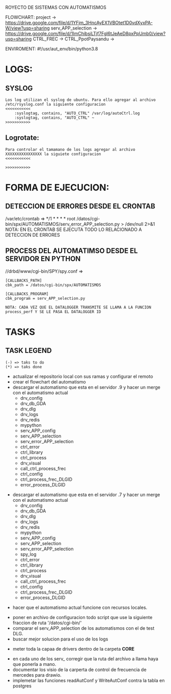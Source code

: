 ROYECTO DE SISTEMAS CON AUTOMATISMOS

FLOWCHART: project 				-> 	https://drive.google.com/file/d/1YFjm_3HncAyEX1VBOtet1D0vdXyxPA-W/view?usp=sharing
		   serv_APP_selection 	-> 	https://drive.google.com/file/d/1ImChibsiLTjf7Fgl6tJeAeD8pxPpUmb0/view?usp=sharing
		   CTRL_FREC			->
		   CTRL_PpotPaysandu	->  



ENVIROMENT: #!/usr/aut_env/bin/python3.8

# LOGS: 
## SYSLOG
	Los log utilizan el syslog de ubuntu. Para ello agregar al archivo /etc/rsyslog.conf la siguiente configuracion
	<<<<<<<<<<<
		:syslogtag, contains, "AUTO_CTRL" /var/log/autoCtrl.log
		:syslogtag, contains, "AUTO_CTRL" ~
	>>>>>>>>>>>

## Logrotate: 
	Para controlar el tamamano de los logs agregar al archivo XXXXXXXXXXXXXXXX la siguiete configuracion
	<<<<<<<<<<<
	
	>>>>>>>>>>>


# FORMA DE EJECUCION:
## DETECCION DE ERRORES DESDE EL CRONTAB
/var/etc/crontab => 
	*/1 * * * * root /datos/cgi-bin/spx/AUTOMATISMOS/serv_error_APP_selection.py > /dev/null 2>&1
	NOTA: EN EL CRONTAB SE EJECUTA TODO LO RELACIONADO A DETECCION DE ERRORES


## PROCESS DEL AUTOMATIMSO DESDE EL SERVIDOR EN PYTHON
//drbd/www/cgi-bin/SPY/spy.conf =>
	
	[CALLBACKS_PATH]
	cbk_path = /datos/cgi-bin/spx/AUTOMATISMOS

	[CALLBACKS_PROGRAM]
	cbk_program = serv_APP_selection.py
	
	NOTA: CADA VEZ QUE EL DATALOGGER TRANSMITE SE LLAMA A LA FUNCION process_perf Y SE LE PASA EL DATALOGGER ID


# TASKS
## TASK LEGEND 
	(-) => taks to do
	(*) => taks done

* actualizar el repositorio local con sus ramas y configurar el remoto
* crear el flowchart del automatismo
* descargar el automatismo que esta en el servidor .9 y hacer un merge con el automatismo actual
	* drv_config
	* drv_db_GDA
	* drv_dlg
	* drv_logs
	* drv_redis
	* mypython
	* serv_APP_config
	* serv_APP_selection
	* serv_error_APP_selection
	* ctrl_error
	* ctrl_library
	* ctrl_process
	* drv_visual
	* call_ctrl_process_frec
	* ctrl_config
	* ctrl_process_frec_DLGID
	* error_process_DLGID
- descargar el automatismo que esta en el servidor .7 y hacer un merge con el automatismo actual
	* drv_config
	* drv_db_GDA
	* drv_dlg
	* drv_logs
	* drv_redis
	* mypython
	* serv_APP_config
	* serv_APP_selection
	* serv_error_APP_selection
	* spy_log
	* ctrl_error
	* ctrl_library
	* ctrl_process
	* drv_visual
	* call_ctrl_process_frec
	* ctrl_config
	* ctrl_process_frec_DLGID
	* error_process_DLGID
* hacer que el automatismo actual funcione con recursos locales.
- poner en archivo de configuracion todo script que use la siguiente fraccion de ruta '/datos/cgi-bin/'
- comparar el serv_APP_selection de los automatismos con el de test DLG.
- buscar mejor solucion para el uso de los logs
* meter toda la capaa de drivers dentro de la carpeta __CORE__
- en cada uno de los serv_ corregir que la ruta del archivo a llama haya que ponerla a mano.
- documentar los visio de la carperta de control de frecuencia de mercedes para drawio.
- implemetar las funciones readAutConf y WriteAutConf contra la tabla en postgres



